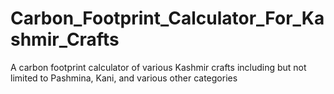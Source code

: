 # Carbon_Footprint_Calculator_For_Kashmir_Crafts
A carbon footprint calculator of various Kashmir crafts including but not limited to Pashmina, Kani, and various other categories
